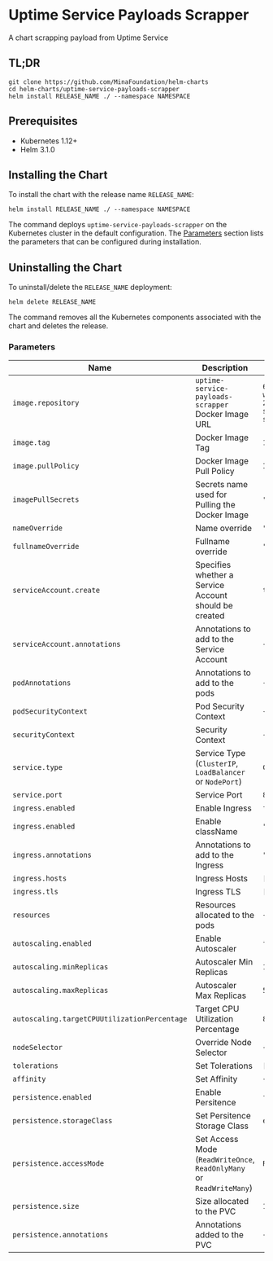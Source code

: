 # Uptime Service Payloads Scrapper

A chart scrapping payload from Uptime Service

## TL;DR

```console
git clone https://github.com/MinaFoundation/helm-charts
cd helm-charts/uptime-service-payloads-scrapper
helm install RELEASE_NAME ./ --namespace NAMESPACE
```

## Prerequisites

- Kubernetes 1.12+
- Helm 3.1.0

## Installing the Chart

To install the chart with the release name `RELEASE_NAME`:

```console
helm install RELEASE_NAME ./ --namespace NAMESPACE
```

The command deploys `uptime-service-payloads-scrapper` on the Kubernetes cluster in the default configuration. The [Parameters](#parameters) section lists the parameters that can be configured during installation.

## Uninstalling the Chart

To uninstall/delete the `RELEASE_NAME` deployment:

```console
helm delete RELEASE_NAME
```

The command removes all the Kubernetes components associated with the chart and deletes the release.

### Parameters

| Name                                         | Description                                                          | Value |
| -------------------------------------------- | -------------------------------------------------------------------- | ----- |
| `image.repository`                           | `uptime-service-payloads-scrapper` Docker Image URL                  | `673156464838.dkr.ecr.us-west-2.amazonaws.com/uptime-service-payloads-scrapper` |
| `image.tag`                                  | Docker Image Tag                                                     | `1.0.0-6e0b3ec` |
| `image.pullPolicy`                           | Docker Image Pull Policy                                             | `IfNotPresent` |
| `imagePullSecrets`                           | Secrets name used for Pulling the Docker Image                       | `""` |
| `nameOverride`                               | Name override                                                        | `""` |
| `fullnameOverride`                           | Fullname override                                                    | `""` |
| `serviceAccount.create`                      | Specifies whether a Service Account should be created                | `true` |
| `serviceAccount.annotations`                 | Annotations to add to the Service Account                            | `{}` |
| `podAnnotations`                             | Annotations to add to the pods                                       | `{}` |
| `podSecurityContext`                         | Pod Security Context                                                 | `{}` |
| `securityContext`                            | Security Context                                                     | `{}` |
| `service.type`                               | Service Type (`ClusterIP`, `LoadBalancer` or `NodePort`)             | `ClusterIP` |
| `service.port`                               | Service Port                                                         | `8080` |
| `ingress.enabled`                            | Enable Ingress                                                       | `false` |
| `ingress.enabled`                            | Enable className                                                     | `""` |
| `ingress.annotations`                        | Annotations to add to the Ingress                                    | `""` |
| `ingress.hosts`                              | Ingress Hosts                                                        | `[]` |
| `ingress.tls`                                | Ingress TLS                                                          | `[]` |
| `resources`                                  | Resources allocated to the pods                                      | `{}` |
| `autoscaling.enabled`                        | Enable Autoscaler                                                    | `false` |
| `autoscaling.minReplicas`                    | Autoscaler Min Replicas                                              | `1` |
| `autoscaling.maxReplicas`                    | Autoscaler Max Replicas                                              | `5` |
| `autoscaling.targetCPUUtilizationPercentage` | Target CPU Utilization Percentage                                    | `80` |
| `nodeSelector`                               | Override Node Selector                                               | `{}` |
| `tolerations`                                | Set Tolerations                                                      | `[]` |
| `affinity`                                   | Set Affinity                                                         | `{}` |
| `persistence.enabled`                        | Enable Persitence                                                    | `false` |
| `persistence.storageClass`                   | Set Persitence Storage Class                                         | `ebs-gp3-encrypted` |
| `persistence.accessMode`                     | Set Access Mode (`ReadWriteOnce`, `ReadOnlyMany` or `ReadWriteMany`) | `ReadWriteOnce` |
| `persistence.size`                           | Size allocated to the PVC                                            | `10Gi` |
| `persistence.annotations`                    | Annotations added to the PVC                                         | `{}` |
